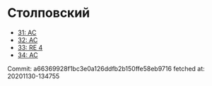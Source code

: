 # Столповский
- [31: AC](31.md)
- [32: AC](32.md)
- [33: RE 4](33.md)
- [34: AC](34.md)

Commit: a66369928f1bc3e0a126ddfb2b150ffe58eb9716
 fetched at: 20201130-134755

